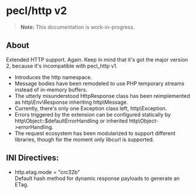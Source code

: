 # pecl/http v2

> **Note:** This documentation is work-in-progress.

## About

Extended HTTP support. Again. Keep in mind that it's got the major version 2, because it's incompatible with pecl_http v1.

* Introduces the http namespace.
* Message bodies have been remodeled to use PHP temporary streams instead of in-memory buffers.
* The utterly misunderstood HttpResponse class has been reimplemented as http\Env\Response inheriting http\Message.
* Currently, there's only one Exception class left, http\Exception.
* Errors triggered by the extension can be configured statically by http\Object::$defaultErrorHandling or inherited http\Object->errorHandling.
* The request ecosystem has been modularized to support different libraries, though for the moment only libcurl is supported.

## INI Directives:

* http.etag.mode = "crc32b"  
  Default hash method for dynamic response payloads to generate an ETag.

